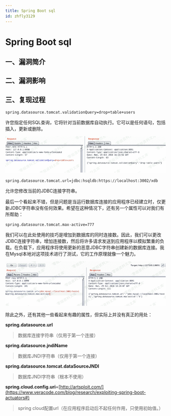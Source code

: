 ```yaml
---
title: Spring Boot sql
id: zhfly3129
---
```


# Spring Boot sql

## 一、漏洞简介

## 二、漏洞影响

## 三、复现过程

```
spring.datasource.tomcat.validationQuery=drop+table+users 
```

许您指定任何SQL查询，它将针对当前数据库自动执行。它可以是任何语句，包括插入，更新或删除。

![image](../img/115230aa9b12c08b26b901eb978688a2.png)

```
spring.datasource.tomcat.url=jdbc:hsqldb:https://localhost:3002/xdb 
```

允许您修改当前的JDBC连接字符串。

最后一个看起来不错，但是问题是当运行数据库连接的应用程序已经建立时，仅更新JDBC字符串没有任何效果。希望在这种情况下，还有另一个属性可以对我们有所帮助：

```
spring.datasource.tomcat.max-active=777 
```

我们可以在此处使用的技巧是增加到数据库的同时连接数。因此，我们可以更改JDBC连接字符串，增加连接数，然后将许多请求发送到应用程序以模拟繁重的负载。在负载下，应用程序将使用更新的恶意JDBC字符串创建新的数据库连接。我在Mysql本地对这项技术进行了测试，它的工作原理就像一个魅力。

![image](../img/0c2adfb6b0ce7636b50de17ea09a7858.png)

除此之外，还有其他一些看起来有趣的属性，但实际上并没有真正的用处：

**spring.datasource.url**

> 数据库连接字符串（仅用于第一个连接）

**spring.datasource.jndiName**

> 数据库JNDI字符串（仅用于第一个连接）

**spring.datasource.tomcat.dataSourceJNDI**

> 数据库JNDI字符串（根本不使用）

**spring.cloud.config.uri**=[http://artsploit.com/](https://www.veracode.com/blog/research/exploiting-spring-boot-actuators#)

> spring cloud配置url（在应用程序启动后不起任何作用，只使用初始值。）